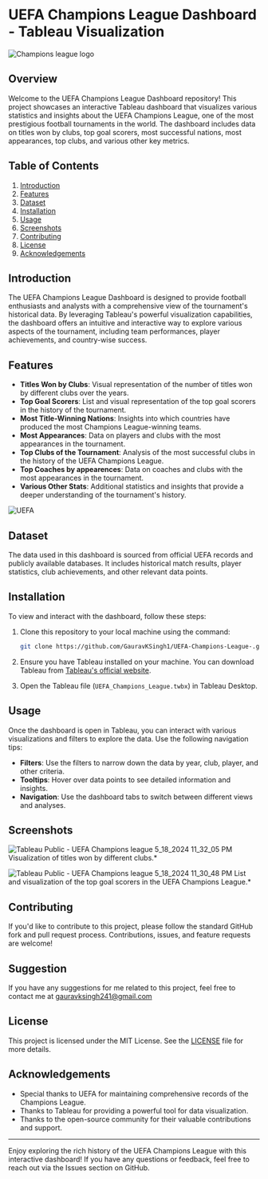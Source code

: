 # UEFA Champions League Dashboard - Tableau Visualization

![Champions league logo](https://github.com/GauravKSingh1/UEFA-Champions-League-/assets/105987725/913ce142-0407-4599-a4a8-e554151594bb)

## Overview

Welcome to the UEFA Champions League Dashboard repository! This project showcases an interactive Tableau dashboard that visualizes various statistics and insights about the UEFA Champions League, one of the most prestigious football tournaments in the world. The dashboard includes data on titles won by clubs, top goal scorers, most successful nations, most appearances, top clubs, and various other key metrics.

## Table of Contents

1. [Introduction](#introduction)
2. [Features](#features)
3. [Dataset](#dataset)
4. [Installation](#installation)
5. [Usage](#usage)
6. [Screenshots](#screenshots)
7. [Contributing](#contributing)
8. [License](#license)
9. [Acknowledgements](#acknowledgements)

## Introduction

The UEFA Champions League Dashboard is designed to provide football enthusiasts and analysts with a comprehensive view of the tournament's historical data. By leveraging Tableau's powerful visualization capabilities, the dashboard offers an intuitive and interactive way to explore various aspects of the tournament, including team performances, player achievements, and country-wise success.

## Features

- **Titles Won by Clubs**: Visual representation of the number of titles won by different clubs over the years.
- **Top Goal Scorers**: List and visual representation of the top goal scorers in the history of the tournament.
- **Most Title-Winning Nations**: Insights into which countries have produced the most Champions League-winning teams.
- **Most Appearances**: Data on players and clubs with the most appearances in the tournament.
- **Top Clubs of the Tournament**: Analysis of the most successful clubs in the history of the UEFA Champions League.
- **Top Coaches by appearences**: Data on coaches and clubs with the most appearances in the tournament.
- **Various Other Stats**: Additional statistics and insights that provide a deeper understanding of the tournament's history.


![UEFA](https://github.com/GauravKSingh1/UEFA-Champions-League-/assets/105987725/a431dded-ad1b-47f5-b2d6-ab845462f00a)



## Dataset

The data used in this dashboard is sourced from official UEFA records and publicly available databases. It includes historical match results, player statistics, club achievements, and other relevant data points.

## Installation

To view and interact with the dashboard, follow these steps:

1. Clone this repository to your local machine using the command:
   ```bash
   git clone https://github.com/GauravKSingh1/UEFA-Champions-League-.git
   ```
2. Ensure you have Tableau installed on your machine. You can download Tableau from [Tableau's official website](https://www.tableau.com/).

3. Open the Tableau file (`UEFA_Champions_League.twbx`) in Tableau Desktop.

## Usage

Once the dashboard is open in Tableau, you can interact with various visualizations and filters to explore the data. Use the following navigation tips:

- **Filters**: Use the filters to narrow down the data by year, club, player, and other criteria.
- **Tooltips**: Hover over data points to see detailed information and insights.
- **Navigation**: Use the dashboard tabs to switch between different views and analyses.

## Screenshots

![Tableau Public - UEFA Champions league 5_18_2024 11_32_05 PM](https://github.com/GauravKSingh1/UEFA-Champions-League-/assets/105987725/42c31dec-930d-431a-a7bb-42296aea57a9)
Visualization of titles won by different clubs.*

![Tableau Public - UEFA Champions league 5_18_2024 11_30_48 PM](https://github.com/GauravKSingh1/UEFA-Champions-League-/assets/105987725/84a1a840-22f9-4b7e-acd8-c7fbfdbd3443)
List and visualization of the top goal scorers in the UEFA Champions League.*

## Contributing

If you'd like to contribute to this project, please follow the standard GitHub fork and pull request process. Contributions, issues, and feature requests are welcome!

## Suggestion 
If you have any suggestions for me related to this project, feel free to contact me at gauravksingh241@gmail.com 

## License

This project is licensed under the MIT License. See the [LICENSE](LICENSE) file for more details.

## Acknowledgements

- Special thanks to UEFA for maintaining comprehensive records of the Champions League.
- Thanks to Tableau for providing a powerful tool for data visualization.
- Thanks to the open-source community for their valuable contributions and support.

---

Enjoy exploring the rich history of the UEFA Champions League with this interactive dashboard! If you have any questions or feedback, feel free to reach out via the Issues section on GitHub.
